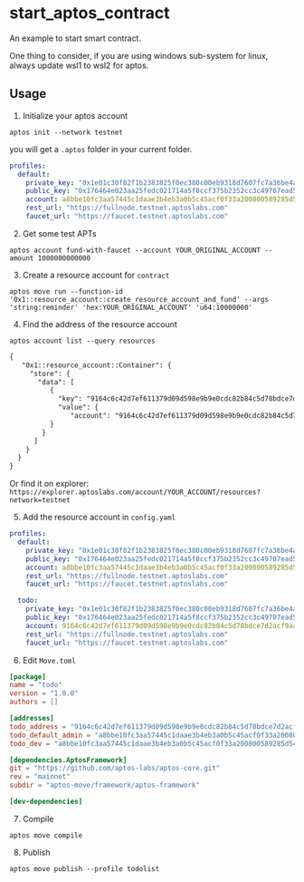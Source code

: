 # start_aptos_contract
An example to start smart contract.

One thing to consider, if you are using windows sub-system for linux, always update wsl1 to wsl2 for aptos.
## Usage

1. Initialize your aptos account
```shell
aptos init --network testnet
```
you will get a `.aptos` folder in your current folder.
```yaml
profiles:
  default:
    private_key: "0x1e01c30f82f1b2383825f0ec380c00eb9318d7607fc7a36be4afk2499fabea54"
    public_key: "0x176464e023aa25fedc021714a5f8ccf375b2352cc3c49707ead50k7ce485c19e"
    account: a8bbe10fc3aa57445c1daae3b4eb3a0b5c45acf0f33a200800589285d5406058
    rest_url: "https://fullnode.testnet.aptoslabs.com"
    faucet_url: "https://faucet.testnet.aptoslabs.com"
```

2. Get some test APTs
```shell
aptos account fund-with-faucet --account YOUR_ORIGINAL_ACCOUNT --amount 1000000000000
```



3. Create a resource account for `contract`
```shell
aptos move run --function-id '0x1::resource_account::create_resource_account_and_fund' --args 'string:reminder' 'hex:YOUR_ORIGINAL_ACCOUNT' 'u64:10000000'
```

4. Find the address of the resource account
```shell
aptos account list --query resources
```

```txt
{
   "0x1::resource_account::Container": {
     "store": {
       "data": [
          {
            "key": "9164c6c42d7ef611379d09d598e9b9e0cdc82b84c5d78bdce7d2acf9aae4affc",
            "value": {
               "account": "9164c6c42d7ef611379d09d598e9b9e0cdc82b84c5d78bdce7d2acf9aae4affc" # this is it, pad zeros to the left if it's shorter than 64 hex chars
          }
        }
      ]
    }
  }
}
```

Or find it on explorer: `https://explorer.aptoslabs.com/account/YOUR_ACCOUNT/resources?network=testnet`

5. Add the resource account in `config.yaml`
```yaml
profiles:
  default:
    private_key: "0x1e01c30f82f1b2383825f0ec380c00eb9318d7607fc7a36be4af0249kfabea54"
    public_key: "0x176464e023aa25fedc021714a5f8ccf375b2352cc3c49707ead5007ce4k5c19e"
    account: a8bbe10fc3aa57445c1daae3b4eb3a0b5c45acf0f33a200800589285d5406058
    rest_url: "https://fullnode.testnet.aptoslabs.com"
    faucet_url: "https://faucet.testnet.aptoslabs.com"

  todo:
    private_key: "0x1e01c30f82f1b2383825f0ec380c00eb9318d7607fc7a36be4af0249kfabea54"
    public_key: "0x176464e023aa25fedc021714a5f8ccf375b2352cc3c49707ead5007ce4l5c19e"
    account: 9164c6c42d7ef611379d09d598e9b9e0cdc82b84c5d78bdce7d2acf9aae4affc
    rest_url: "https://fullnode.testnet.aptoslabs.com"
    faucet_url: "https://faucet.testnet.aptoslabs.com"
```

6. Edit `Move.toml`
  ```toml
[package]
name = "todo"
version = "1.0.0"
authors = []

[addresses]
todo_address = "9164c6c42d7ef611379d09d598e9b9e0cdc82b84c5d78bdce7d2acf9aae4affc" # replace with the resource account
todo_default_admin = "a8bbe10fc3aa57445c1daae3b4eb3a0b5c45acf0f33a200800589285d5406058" # replace with your account
todo_dev = "a8bbe10fc3aa57445c1daae3b4eb3a0b5c45acf0f33a200800589285d5406058" # replace with your account

[dependencies.AptosFramework]
git = "https://github.com/aptos-labs/aptos-core.git"
rev = "mainnet"
subdir = "aptos-move/framework/aptos-framework"

[dev-dependencies]

```

7. Compile
```shell
aptos move compile
```

8. Publish
```shell
aptos move publish --profile todolist
```
